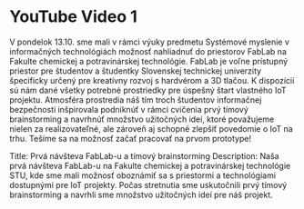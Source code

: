 # YouTube Video 1

V pondelok 13.10. sme mali v rámci výuky predmetu Systémové myslenie v informačných technológiách možnosť nahliadnuť do priestorov FabLab na Fakulte chemickej a potravinárskej technológie. FabLab je voľne prístupný priestor pre študentov a študentky Slovenskej technickej univerzity špecificky určený pre kreatívny rozvoj s hardvérom a 3D tlačou. K dispozícií sú nám dané všetky potrebné prostriedky pre úspešný štart vlastného IoT projektu. Atmosféra prostredia náš tím troch študentov informačnej bezpečnosti inšpirovala podniknúť v rámci cvičenia prvý tímový brainstorming a navrhnúť množstvo užitočných ideí, ktoré považujeme nielen za realizovateľné, ale zároveň aj schopné zlepšiť povedomie o IoT na trhu. Tešíme sa na možnosť začať pracovať na prvom prototype!

Title: Prvá návšteva FabLab-u a tímový brainstorming
Description: Naša prvá návšteva FabLab-u na Fakulte chemickej a potravinárskej technológie STU, kde sme mali možnosť oboznámiť sa s priestormi a technológiami dostupnými pre IoT projekty. Počas stretnutia sme uskutočnili prvý tímový brainstorming a navrhli sme množstvo užitočných ideí pre náš projekt.
